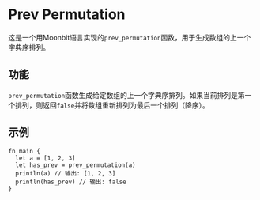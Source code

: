 # Prev Permutation

这是一个用Moonbit语言实现的`prev_permutation`函数，用于生成数组的上一个字典序排列。

## 功能

`prev_permutation`函数生成给定数组的上一个字典序排列。如果当前排列是第一个排列，则返回`false`并将数组重新排列为最后一个排列（降序）。

## 示例

```moonbit
fn main {
  let a = [1, 2, 3]
  let has_prev = prev_permutation(a)
  println(a) // 输出: [1, 2, 3]
  println(has_prev) // 输出: false
}
```